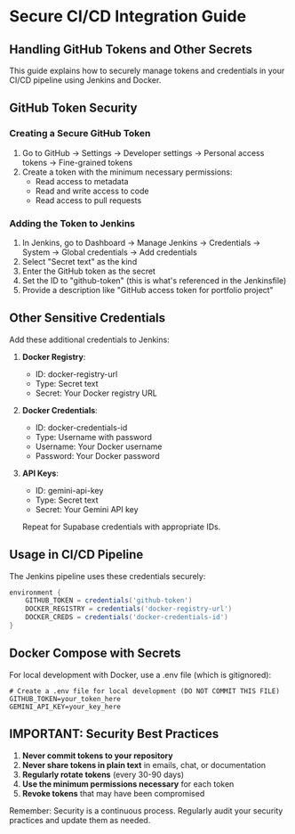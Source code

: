 # Secure CI/CD Integration Guide

## Handling GitHub Tokens and Other Secrets

This guide explains how to securely manage tokens and credentials in your CI/CD pipeline using Jenkins and Docker.

## GitHub Token Security

### Creating a Secure GitHub Token
1. Go to GitHub → Settings → Developer settings → Personal access tokens → Fine-grained tokens
2. Create a token with the minimum necessary permissions:
   - Read access to metadata
   - Read and write access to code
   - Read access to pull requests

### Adding the Token to Jenkins
1. In Jenkins, go to Dashboard → Manage Jenkins → Credentials → System → Global credentials → Add credentials
2. Select "Secret text" as the kind
3. Enter the GitHub token as the secret
4. Set the ID to "github-token" (this is what's referenced in the Jenkinsfile)
5. Provide a description like "GitHub access token for portfolio project"

## Other Sensitive Credentials

Add these additional credentials to Jenkins:

1. **Docker Registry**:
   - ID: docker-registry-url
   - Type: Secret text
   - Secret: Your Docker registry URL

2. **Docker Credentials**:
   - ID: docker-credentials-id
   - Type: Username with password
   - Username: Your Docker username
   - Password: Your Docker password

3. **API Keys**:
   - ID: gemini-api-key
   - Type: Secret text
   - Secret: Your Gemini API key

   Repeat for Supabase credentials with appropriate IDs.

## Usage in CI/CD Pipeline

The Jenkins pipeline uses these credentials securely:

```groovy
environment {
    GITHUB_TOKEN = credentials('github-token')
    DOCKER_REGISTRY = credentials('docker-registry-url')
    DOCKER_CREDS = credentials('docker-credentials-id')
}
```

## Docker Compose with Secrets

For local development with Docker, use a .env file (which is gitignored):

```
# Create a .env file for local development (DO NOT COMMIT THIS FILE)
GITHUB_TOKEN=your_token_here
GEMINI_API_KEY=your_key_here
```

## IMPORTANT: Security Best Practices

1. **Never commit tokens to your repository**
2. **Never share tokens in plain text** in emails, chat, or documentation
3. **Regularly rotate tokens** (every 30-90 days)
4. **Use the minimum permissions necessary** for each token
5. **Revoke tokens** that may have been compromised

Remember: Security is a continuous process. Regularly audit your security practices and update them as needed.